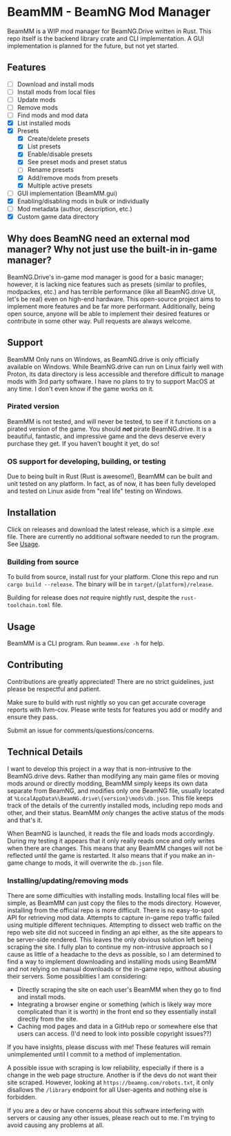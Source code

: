 # BeamMM - BeamNG Mod Manager

BeamMM is a WIP mod manager for BeamNG.Drive written in Rust. This repo itself is the backend library crate and CLI implementation. A GUI implementation is planned for the future, but not yet started.

## Features

- [ ] Download and install mods
- [ ] Install mods from local files
- [ ] Update mods
- [ ] Remove mods
- [ ] Find mods and mod data
- [x] List installed mods
- [x] Presets
  - [x] Create/delete presets
  - [x] List presets
  - [x] Enable/disable presets
  - [x] See preset mods and preset status
  - [ ] Rename presets
  - [x] Add/remove mods from presets
  - [x] Multiple active presets
- [ ] GUI implementation (BeamMM.gui)
- [x] Enabling/disabling mods in bulk or individually
- [ ] Mod metadata (author, description, etc.)
- [x] Custom game data directory

## Why does BeamNG need an external mod manager? Why not just use the built-in in-game manager?

BeamNG.Drive's in-game mod manager is good for a basic manager; however, it is lacking nice features such as presets (similar to profiles, modpackes, etc.) and has terrible performance (like all BeamNG.drive UI, let's be real) even on high-end hardware. This open-source project aims to implement more features and be far more performant. Additionally, being open source, anyone will be able to implement their desired features or contribute in some other way. Pull requests are always welcome.

## Support

BeamMM Only runs on Windows, as BeamNG.drive is only officially available on Windows. While BeamNG.drive can run on Linux fairly well with Proton, its data directory is less accessible and therefore difficult to manage mods with 3rd party software. I have no plans to try to support MacOS at any time. I don't even know if the game works on it.

### Pirated version

BeamMM is not tested, and will never be tested, to see if it functions on a pirated version of the game. You should ***not*** pirate BeamNG.drive. It is a beautiful, fantastic, and impressive game and the devs deserve every purchase they get. If you haven't bought it yet, do so!

### OS support for developing, building, or testing

Due to being built in Rust (Rust is awesome!), BeamMM can be built and unit tested on any platform. In fact, as of now, it has been fully developed and tested on Linux aside from "real life" testing on Windows.

## Installation

Click on releases and download the latest release, which is a simple .exe file. There are currently no additional software needed to run the program. See [Usage](#usage).

### Building from source

To build from source, install rust for your platform. Clone this repo and run `cargo build --release`. The binary will be in `target/{platform}/release`.

Building for release does *not* require nightly rust, despite the `rust-toolchain.toml` file.

## Usage

BeamMM is a CLI program. Run `beammm.exe -h` for help.

## Contributing

Contributions are greatly appreciated! There are no strict guidelines, just please be respectful and patient.

Make sure to build with rust nightly so you can get accurate coverage reports with llvm-cov. Please write tests for features you add or modify and ensure they pass.

Submit an issue for comments/questions/concerns.

## Technical Details

I want to develop this project in a way that is non-intrusive to the BeamNG.drive devs. Rather than modifying any main game files or moving mods around or directly modding, BeamMM simply keeps its own data separate from BeamNG, and modifies only one BeamNG file, usually located at `%LocalAppData%\BeamNG.drive\{version}\mods\db.json`. This file keeps track of the details of the currently installed mods, including repo mods and other, and their status. BeamMM *only* changes the active status of the mods and that's it.

When BeamNG is launched, it reads the file and loads mods accordingly. During my testing it appears that it only really reads once and only writes when there are changes. This means that any BeamMM changes will not be reflected until the game is restarted. It also means that if you make an in-game change to mods, it will overwrite the `db.json` file.

### Installing/updating/removing mods

There are some difficulties with installing mods. Installing local files will be simple, as BeamMM can just copy the files to the mods directory. However, installing from the official repo is more difficult. There is no easy-to-spot API for retrieving mod data. Attempts to capture in-game repo traffic failed using multiple different techniques. Attempting to dissect web traffic on the repo web site did not succeed in finding an api either, as the site appears to be server-side rendered. This leaves the only obvious solution left being scraping the site. I fully plan to continue my non-intrusive approach so I cause as little of a headache to the devs as possible, so I am determined to find a way to implement downloading and installing mods using BeamMM and not relying on manual downloads or the in-game repo, without abusing their servers. Some possiblities I am considering:

* Directly scraping the site on each user's BeamMM when they go to find and install mods.
* Integrating a browser engine or something (which is likely way more complicated than it is worth) in the front end so they essentially install directly from the site.
* Caching mod pages and data in a GitHub repo or somewhere else that users can access. (I'd need to look into possible copyright issues??)

If you have insights, please discuss with me! These features will remain unimplemented until I commit to a method of implementation.

A possible issue with scraping is low reliability, especially if there is a change in the web page structure. Another is if the devs do not want their site scraped. However, looking at `https://beamng.com/robots.txt`, it only disallows the `/library` endpoint for all User-agents and nothing else is forbidden.

If you are a dev or have concerns about this software interfering with servers or causing any other issues, please reach out to me. I'm trying to avoid causing any problems at all.

